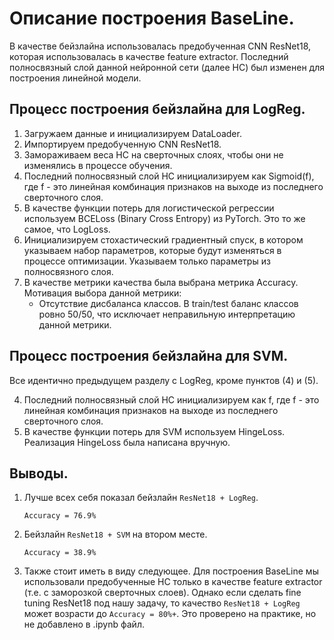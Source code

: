 # Описание построения BaseLine.
В качестве бейзлайна использовалась предобученная CNN ResNet18, которая использовалась в качестве feature extractor. Последний полносвязный слой данной нейронной сети (далее НС) был изменен для построения линейной модели.

## Процесс построения бейзлайна для LogReg.

1. Загружаем данные и инициализируем DataLoader.
2. Импортируем предобученную CNN ResNet18.
3. Замораживаем веса НС на сверточных слоях, чтобы они не изменялись в процессе обучения.
4. Последний полносвязный слой НС инициализируем как Sigmoid(f), где f - это линейная комбинация признаков на выходе из последнего сверточного слоя.
5. В качестве функции потерь для логистической регрессии используем BCELoss (Binary Cross Entropy) из PyTorch. Это то же самое, что LogLoss.
6. Инициализируем стохастический градиентный спуск, в котором указываем набор параметров, которые будут изменяться в процессе оптимизации. Указываем только параметры из полносвязного слоя.
7. В качестве метрики качества была выбрана метрика Accuracy. Мотивация выбора данной метрики:
    - Отсутствие дисбаланса классов. В train/test баланс классов ровно 50/50, что исключает неправильную интерпретацию данной метрики.

## Процесс построения бейзлайна для SVM.
Все идентично предыдущем разделу с LogReg, кроме пунктов (4) и (5).

4. Последний полносвязный слой НС инициализируем как f, где f - это линейная комбинация признаков на выходе из последнего сверточного слоя.
5. В качестве функции потерь для SVM используем HingeLoss. Реализация HingeLoss была написана вручную.

## Выводы.
1. Лучше всех себя показал бейзлайн `ResNet18 + LogReg`. 

    `Accuracy = 76.9%`
2. Бейзлайн `ResNet18 + SVM` на втором месте.

    `Accuracy = 38.9%`

3. Также стоит иметь в виду следующее. Для построения BaseLine мы использовали предобученные НС только в качестве feature extractor (т.е. с заморозкой сверточных слоев). Однако если сделать fine tuning ResNet18 под нашу задачу, то качество `ResNet18 + LogReg` может возрасти до `Accuracy = 80%+`. Это проверено на практике, но не добавлено в .ipynb файл.